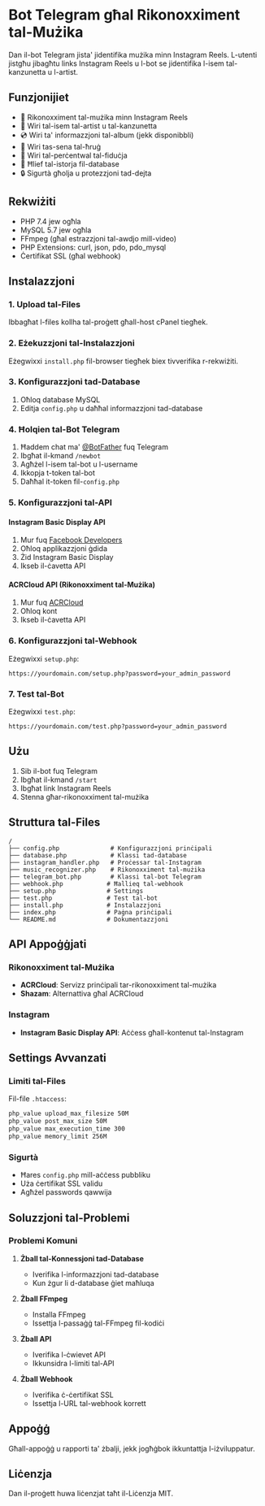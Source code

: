 # Bot Telegram għal Rikonoxximent tal-Mużika

Dan il-bot Telegram jista' jidentifika mużika minn Instagram Reels. L-utenti jistgħu jibagħtu links Instagram Reels u l-bot se jidentifika l-isem tal-kanzunetta u l-artist.

## Funzjonijiet

- 🎵 Rikonoxximent tal-mużika minn Instagram Reels
- 🎤 Wiri tal-isem tal-artist u tal-kanzunetta
- 💿 Wiri ta' informazzjoni tal-album (jekk disponibbli)
- 📅 Wiri tas-sena tal-ħruġ
- 🎯 Wiri tal-perċentwal tal-fiduċja
- 💾 Ħlief tal-istorja fil-database
- 🔒 Sigurtà għolja u protezzjoni tad-dejta

## Rekwiżiti

- PHP 7.4 jew ogħla
- MySQL 5.7 jew ogħla
- FFmpeg (għal estrazzjoni tal-awdjo mill-video)
- PHP Extensions: curl, json, pdo, pdo_mysql
- Ċertifikat SSL (għal webhook)

## Instalazzjoni

### 1. Upload tal-Files

Ibbagħat l-files kollha tal-proġett għall-host cPanel tiegħek.

### 2. Eżekuzzjoni tal-Instalazzjoni

Eżegwixxi `install.php` fil-browser tiegħek biex tivverifika r-rekwiżiti.

### 3. Konfigurazzjoni tad-Database

1. Oħloq database MySQL
2. Editja `config.php` u daħħal informazzjoni tad-database

### 4. Ħolqien tal-Bot Telegram

1. Ħaddem chat ma' [@BotFather](https://t.me/botfather) fuq Telegram
2. Ibgħat il-kmand `/newbot`
3. Agħżel l-isem tal-bot u l-username
4. Ikkopja t-token tal-bot
5. Daħħal it-token fil-`config.php`

### 5. Konfigurazzjoni tal-API

#### Instagram Basic Display API
1. Mur fuq [Facebook Developers](https://developers.facebook.com/)
2. Oħloq applikazzjoni ġdida
3. Żid Instagram Basic Display
4. Ikseb il-ċavetta API

#### ACRCloud API (Rikonoxximent tal-Mużika)
1. Mur fuq [ACRCloud](https://www.acrcloud.com/)
2. Oħloq kont
3. Ikseb il-ċavetta API

### 6. Konfigurazzjoni tal-Webhook

Eżegwixxi `setup.php`:

```
https://yourdomain.com/setup.php?password=your_admin_password
```

### 7. Test tal-Bot

Eżegwixxi `test.php`:

```
https://yourdomain.com/test.php?password=your_admin_password
```

## Użu

1. Sib il-bot fuq Telegram
2. Ibgħat il-kmand `/start`
3. Ibgħat link Instagram Reels
4. Stenna għar-rikonoxximent tal-mużika

## Struttura tal-Files

```
/
├── config.php              # Konfigurazzjoni prinċipali
├── database.php            # Klassi tad-database
├── instagram_handler.php   # Proċessar tal-Instagram
├── music_recognizer.php    # Rikonoxximent tal-mużika
├── telegram_bot.php        # Klassi tal-bot Telegram
├── webhook.php            # Ħallieq tal-webhook
├── setup.php              # Settings
├── test.php               # Test tal-bot
├── install.php            # Instalazzjoni
├── index.php              # Paġna prinċipali
└── README.md              # Dokumentazzjoni
```

## API Appoġġjati

### Rikonoxximent tal-Mużika
- **ACRCloud**: Servizz prinċipali tar-rikonoxximent tal-mużika
- **Shazam**: Alternattiva għal ACRCloud

### Instagram
- **Instagram Basic Display API**: Aċċess għall-kontenut tal-Instagram

## Settings Avvanzati

### Limiti tal-Files
Fil-file `.htaccess`:
```apache
php_value upload_max_filesize 50M
php_value post_max_size 50M
php_value max_execution_time 300
php_value memory_limit 256M
```

### Sigurtà
- Ħares `config.php` mill-aċċess pubbliku
- Uża ċertifikat SSL validu
- Agħżel passwords qawwija

## Soluzzjoni tal-Problemi

### Problemi Komuni

1. **Żball tal-Konnessjoni tad-Database**
   - Iverifika l-informazzjoni tad-database
   - Kun żgur li d-database ġiet maħluqa

2. **Żball FFmpeg**
   - Installa FFmpeg
   - Issettja l-passaġġ tal-FFmpeg fil-kodiċi

3. **Żball API**
   - Iverifika l-ċwievet API
   - Ikkunsidra l-limiti tal-API

4. **Żball Webhook**
   - Iverifika ċ-ċertifikat SSL
   - Issettja l-URL tal-webhook korrett

## Appoġġ

Għall-appoġġ u rapporti ta' żbalji, jekk jogħġbok ikkuntattja l-iżviluppatur.

## Liċenzja

Dan il-proġett huwa liċenzjat taħt il-Liċenzja MIT.
